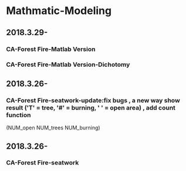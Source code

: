 # Mathmatic-Modeling

## 2018.3.29-
### CA-Forest Fire-Matlab Version
### CA-Forest Fire-Matlab Version-Dichotomy
## 2018.3.26-
### CA-Forest Fire-seatwork-update:fix bugs , a new way show result ('T' = tree, '#' = burning, ' ' = open area) , add count function 
(NUM_open NUM_trees   NUM_burning)
## 2018.3.26-
### CA-Forest Fire-seatwork

